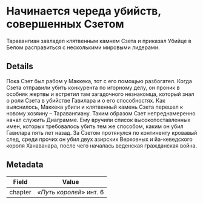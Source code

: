 # Начинается череда убийств, совершенных Сзетом
Таравангиан завладел клятвенным камнем Сзета и приказал Убийце в Белом расправиться с несколькими мировыми лидерами.

## Details
Пока Сзет был рабом у Маккека, тот с его помощью разбогател. Когда Сзета отправили убить конкурента по игорному делу, он проник в особняк жертвы и встретил там загадочного незнакомца, который знал о роли Сзета в убийстве Гавилара и о его способностях. Как выяснилось, Маккека убили и клятвенный камень Сзета перешел к новому хозяину – Таравангиану. Таким образом Сзет непреднамеренно начал служить Диаграмме. Ему вручили список высокопоставленных имен, которых требовалось убить тем же способом, каким он убил Гавилара пять лет назад. За Сзетом протянулся по континенту кровавый след, среди прочих он убил двух азирских Верховных и йа-кеведского короля Ханаванара, после чего началась веденская гражданская война.

## Metadata
| Field | Value |
| ----- | ----- |
| chapter | *«Путь королей»* инт. 6 |
